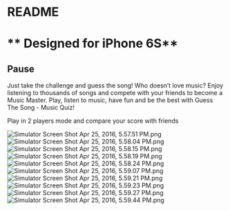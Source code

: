 # README #

# ** Designed for iPhone 6S** #

## Pause ##
Just take the challenge and guess the song! 
Who doesn’t love music? Enjoy listening to thousands of songs and compete with your friends to become a Music Master. Play, listen to music, have fun and be the best with Guess The Song - Music Quiz!

Play in 2 players mode and compare your score with friends


![Simulator Screen Shot Apr 25, 2016, 5.57.51 PM.png](https://bitbucket.org/repo/ABXBng/images/4140913142-Simulator%20Screen%20Shot%20Apr%2025,%202016,%205.57.51%20PM.png)![Simulator Screen Shot Apr 25, 2016, 5.58.04 PM.png](https://bitbucket.org/repo/ABXBng/images/2436274042-Simulator%20Screen%20Shot%20Apr%2025,%202016,%205.58.04%20PM.png)![Simulator Screen Shot Apr 25, 2016, 5.58.15 PM.png](https://bitbucket.org/repo/ABXBng/images/815991926-Simulator%20Screen%20Shot%20Apr%2025,%202016,%205.58.15%20PM.png)![Simulator Screen Shot Apr 25, 2016, 5.58.19 PM.png](https://bitbucket.org/repo/ABXBng/images/1995458884-Simulator%20Screen%20Shot%20Apr%2025,%202016,%205.58.19%20PM.png)![Simulator Screen Shot Apr 25, 2016, 5.58.24 PM.png](https://bitbucket.org/repo/ABXBng/images/627731890-Simulator%20Screen%20Shot%20Apr%2025,%202016,%205.58.24%20PM.png)![Simulator Screen Shot Apr 25, 2016, 5.59.07 PM.png](https://bitbucket.org/repo/ABXBng/images/795545814-Simulator%20Screen%20Shot%20Apr%2025,%202016,%205.59.07%20PM.png)![Simulator Screen Shot Apr 25, 2016, 5.59.21 PM.png](https://bitbucket.org/repo/ABXBng/images/662532539-Simulator%20Screen%20Shot%20Apr%2025,%202016,%205.59.21%20PM.png)![Simulator Screen Shot Apr 25, 2016, 5.59.23 PM.png](https://bitbucket.org/repo/ABXBng/images/2766688764-Simulator%20Screen%20Shot%20Apr%2025,%202016,%205.59.23%20PM.png)![Simulator Screen Shot Apr 25, 2016, 5.59.27 PM.png](https://bitbucket.org/repo/ABXBng/images/676799496-Simulator%20Screen%20Shot%20Apr%2025,%202016,%205.59.27%20PM.png)![Simulator Screen Shot Apr 25, 2016, 5.59.44 PM.png](https://bitbucket.org/repo/ABXBng/images/1292562748-Simulator%20Screen%20Shot%20Apr%2025,%202016,%205.59.44%20PM.png)